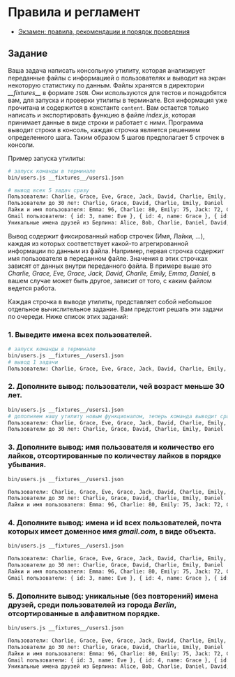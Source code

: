 # Правила и регламент

- [Экзамен: правила, рекомендации и порядок проведения](https://hexly.notion.site/d9289c18871c44508bc7c7f05a51d94f)

## Задание

Ваша задача написать консольную утилиту, которая анализирует переданные файлы с информацией о пользователях и выводит на экран некоторую статистику по данным. Файлы хранятся в директории *\_\_fixtures\_\_* в формате `JSON`. Они используются для тестов и понадобятся вам, для запуска и проверки утилиты в терминале. Вся информация уже прочитана и содержится в константе `content`. Вам остается только написать и экспортировать функцию в файле *index.js*, которая принимает данные в виде строки и работает с ними. Программа выводит строки в консоль, каждая строчка является решением определенного шага. Таким образом 5 шагов предполагает 5 строчек в консоли.

Пример запуска утилиты:

```bash
# запуск команды в терминале
bin/users.js __fixtures__/users1.json

# вывод всех 5 задач сразу
Пользователи: Charlie, Grace, Eve, Grace, Jack, David, Charlie, Emily, Emma, Daniel
Пользователи до 30 лет: Charlie, Grace, David, Charlie, Emily, Daniel
Лайки и имя пользователя: Emma: 96, Charlie: 80, Emily: 75, Jack: 72, Charlie: 43, Grace: 40, Grace: 29, Daniel: 28, Eve: 25, David: 4
Gmail пользователи: { id: 3, name: Eve }, { id: 4, name: Grace }, { id: 8, name: Emily }
Уникальные имена друзей из Берлина: Alice, Bob, Charlie, Daniel, David, Emily, Emma, Frank, Henry, Ivy, Jack, John, Kate, Michael, Samuel, Sophia
```

Вывод содержит фиксированный набор строчек (Имя, Лайки, ...), каждая из которых соответствует какой-то агрегированной информации по данным из файла. Например, первая строчка содержит имя пользователя в переданном файле. Значения в этих строчках зависят от данных внутри переданного файла. В примере выше это *Charlie, Grace, Eve, Grace, Jack, David, Charlie, Emily, Emma, Daniel*, в вашем случае может быть другое, зависит от того, с каким файлом ведется работа.

Каждая строчка в выводе утилиты, представляет собой небольшое отдельное вычислительное задание. Вам предстоит решать эти задачи по очереди. Ниже список этих заданий:

### 1. Выведите имена всех пользователей.

```bash
# запуск команды в терминале
bin/users.js __fixtures__/users1.json
# вывод 1 задачи
Пользователи: Charlie, Grace, Eve, Grace, Jack, David, Charlie, Emily, Emma, Daniel
```

### 2. Дополните вывод: пользователи, чей возраст меньше 30 лет.

```bash
bin/users.js __fixtures__/users1.json
# дополняем нашу утилиту новым функционалом, теперь команда выводит сразу 2 задачи в терминале
Пользователи: Charlie, Grace, Eve, Grace, Jack, David, Charlie, Emily, Emma, Daniel
Пользователи до 30 лет: Charlie, Grace, David, Charlie, Emily, Daniel
```

### 3. Дополните вывод: имя пользователя и количество его лайков, отсортированные по количеству лайков в порядке убывания.

```bash
bin/users.js __fixtures__/users1.json

Пользователи: Charlie, Grace, Eve, Grace, Jack, David, Charlie, Emily, Emma, Daniel
Пользователи до 30 лет: Charlie, Grace, David, Charlie, Emily, Daniel
Лайки и имя пользователя: Emma: 96, Charlie: 80, Emily: 75, Jack: 72, Charlie: 43, Grace: 40, Grace: 29, Daniel: 28, Eve: 25, David: 4
```

### 4. Дополните вывод: имена и id всех пользователей, почта которых имеет доменное имя *gmail.com*, в виде объекта.

```bash
bin/users.js __fixtures__/users1.json

Пользователи: Charlie, Grace, Eve, Grace, Jack, David, Charlie, Emily, Emma, Daniel
Пользователи до 30 лет: Charlie, Grace, David, Charlie, Emily, Daniel
Лайки и имя пользователя: Emma: 96, Charlie: 80, Emily: 75, Jack: 72, Charlie: 43, Grace: 40, Grace: 29, Daniel: 28, Eve: 25, David: 4
Gmail пользователи: { id: 3, name: Eve }, { id: 4, name: Grace }, { id: 8, name: Emily }
```

### 5. Дополните вывод: уникальные (без повторений) имена друзей, среди пользователей из города *Berlin*, отсортированные в алфавитном порядке.

```bash
bin/users.js __fixtures__/users1.json

Пользователи: Charlie, Grace, Eve, Grace, Jack, David, Charlie, Emily, Emma, Daniel
Пользователи до 30 лет: Charlie, Grace, David, Charlie, Emily, Daniel
Лайки и имя пользователя: Emma: 96, Charlie: 80, Emily: 75, Jack: 72, Charlie: 43, Grace: 40, Grace: 29, Daniel: 28, Eve: 25, David: 4
Gmail пользователи: { id: 3, name: Eve }, { id: 4, name: Grace }, { id: 8, name: Emily }
Уникальные имена друзей из Берлина: Alice, Bob, Charlie, Daniel, David, Emily, Emma, Frank, Henry, Ivy, Jack, John, Kate, Michael, Samuel, Sophia 
```
